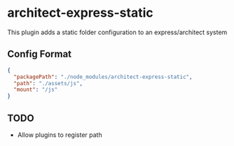 # architect-express-static

This plugin adds a static folder configuration to an express/architect system

## Config Format

```json
{
  "packagePath": "./node_modules/architect-express-static",
  "path": "./assets/js",
  "mount": "/js"
}
```

## TODO
- Allow plugins to register path
